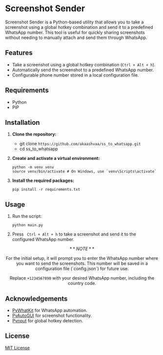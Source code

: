 # Screenshot Sender

Screenshot Sender is a Python-based utility that allows you to take a screenshot using a global hotkey combination and send it to a predefined WhatsApp number. This tool is useful for quickly sharing screenshots without needing to manually attach and send them through WhatsApp.

## Features

- Take a screenshot using a global hotkey combination (`Ctrl + Alt + h`).
- Automatically send the screenshot to a predefined WhatsApp number.
- Configurable phone number stored in a local configuration file.

## Requirements

- Python
- PIP

## Installation

1. **Clone the repository:**

   - git clone `https://github.com/akaashvaa/ss_to_whatsapp.git`
   - cd ss_to_whatsapp

2. **Create and activate a virtual environment:**

   ```
   python -m venv venv
   source venv/bin/activate # On Windows, use `venv\Scripts\activate`
   ```

3. **Install the required packages:**

   ```
   pip install -r requirements.txt
   ```

## Usage

1. Run the script:

   ```
   python main.py
   ```

2. Press
   `
Ctrl + Alt + h`
   to take a screenshot and send it to the configured WhatsApp number.

$$**NOTE**$$

<center>
For the initial setup, it will prompt you to enter the WhatsApp number where you want to send the screenshots. This number will be saved in a configuration file (`config.json`) for future use.

Replace `+1234567890` with your desired WhatsApp number, including the country code.

</center>

## Acknowledgements

- [PyWhatKit](https://github.com/Ankit404butfound/PyWhatKit) for WhatsApp automation.
- [PyAutoGUI](https://pyautogui.readthedocs.io/) for screenshot functionality.
- [Pynput](https://pynput.readthedocs.io/) for global hotkey detection.

## License

[MIT License](LICENSE)
